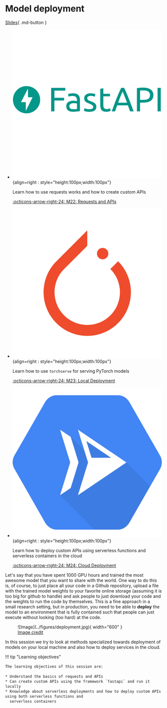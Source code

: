 # Model deployment

[Slides](../slides/Deployment.pdf){ .md-button }

<div class="grid cards" markdown>

- ![](../figures/icons/fastapi.png){align=right : style="height:100px;width:100px"}

    Learn how to use requests works and how to create custom APIs

    [:octicons-arrow-right-24: M22: Requests and APIs](apis.md)

- ![](../figures/icons/pytorch.png){align=right : style="height:100px;width:100px"}

    Learn how to use `torchserve` for serving PyTorch models

    [:octicons-arrow-right-24: M23: Local Deployment](local_deployment.md)

- ![](../figures/icons/run.png){align=right : style="height:100px;width:100px"}

    Learn how to deploy custom APIs using serverless functions and serverless containers in the cloud

    [:octicons-arrow-right-24: M24: Cloud Deployment](cloud_deployment.md)

</div>

Let's say that you have spent 1000 GPU hours and trained the most awesome model that you want to share with the
world. One way to do this is, of course, to just place all your code in a Github repository, upload a file with
the trained model weights to your favorite online storage (assuming it is too big for github to handle) and
ask people to just download your code and the weights to run the code by themselves. This is a fine approach in a small
research setting, but in production, you need to be able to **deploy** the model to an environment that is fully
contained such that people can just execute without looking (too hard) at the code.

<figure markdown>
  ![Image](../figures/deployment.jpg){ width="600" }
  <figcaption> <a href="https://soliditydeveloper.com/deployments"> Image credit </a> </figcaption>
</figure>

In this session we try to look at methods specialized towards deployment of models on your local machine and
also how to deploy services in the cloud.

!!! tip "Learning objectives"

    The learning objectives of this session are:

    * Understand the basics of requests and APIs
    * Can create custom APIs using the framework `fastapi` and run it locally
    * Knowledge about serverless deployments and how to deploy custom APIs using both serverless functions and
      serverless containers
